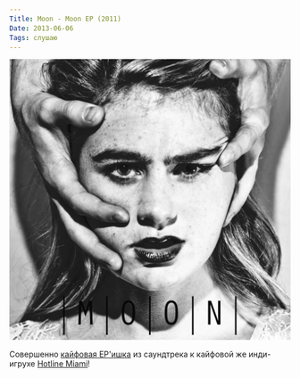 ```yaml
---
Title: Moon - Moon EP (2011)
Date: 2013-06-06
Tags: слушаю
---
```


![moon-ep.jpg](images/moon-ep.jpg)

Совершенно [кайфовая EP'ишка][1] из саундтрека к кайфовой же инди-игрухе [Hotline Miami][2]!

[1]: https://itunes.apple.com/ru/album/moon-ep/id589547976?l=en
[2]: http://hotlinemiami.com/